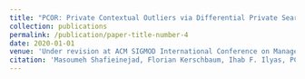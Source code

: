 ```yaml
---
title: "PCOR: Private Contextual Outliers via Differential Private Search"
collection: publications
permalink: /publication/paper-title-number-4
date: 2020-01-01
venue: 'Under revision at ACM SIGMOD International Conference on Management of Data'
citation: 'Masoumeh Shafieinejad, Florian Kerschbaum, Ihab F. Ilyas, PCOR: Private Contextual Outliers via Differential Private Search, Under revision at SIGMOD2021'
---
```


